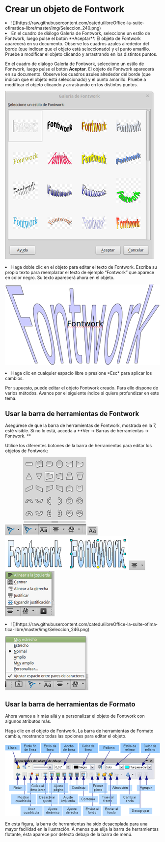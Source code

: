 
# Crear un objeto de Fontwork

<li value="1">
![](https://raw.githubusercontent.com/catedu/libreOffice-la-suite-ofimatica-libre/master/img/Seleccion_240.png)</li>
<li>
En el cuadro de diálogo Galería de Fontwork, seleccione un estilo de Fontwork, luego pulse el botón **Aceptar**. El objeto de Fontwork aparecerá en su documento. Observe los cuadros azules alrededor del borde (que indican que el objeto está seleccionado) y el punto amarillo. Pruebe a modificar el objeto clicando y arrastrando en los distintos puntos.
</li>

En el cuadro de diálogo Galería de Fontwork, seleccione un estilo de Fontwork, luego pulse el botón **Aceptar**. El objeto de Fontwork aparecerá en su documento. Observe los cuadros azules alrededor del borde (que indican que el objeto está seleccionado) y el punto amarillo. Pruebe a modificar el objeto clicando y arrastrando en los distintos puntos.

![](https://raw.githubusercontent.com/catedu/libreOffice-la-suite-ofimatica-libre/master/img/Galeria_de_Fontwork_241.png)
<li>
Haga doble clic en el objeto para editar el texto de Fontwork. Escriba su propio texto para reemplazar el texto de ejemplo “Fontwork” que aparece en color negro. Su texto aparecerá ahora en el objeto.
</li>

![](https://raw.githubusercontent.com/catedu/libreOffice-la-suite-ofimatica-libre/master/img/Seleccion_242.png)
<li>
Haga clic en cualquier espacio libre o presione *Esc* para aplicar los cambios.
</li>

Por supuesto, puede editar el objeto Fontwork creado. Para ello dispone de varios métodos. Avance por el siguiente índice si quiere profundizar en este tema.

## Usar la barra de herramientas de Fontwork

Asegúrese de que la barra de herramientas de Fontwork, mostrada en la 7, esté visible. Si no lo está, acceda a **Ver → Barras de herramientas → Fontwork. **

Utilice los diferentes botones de la barra de herramientas para editar los objetos de Fontwork: 

![](https://raw.githubusercontent.com/catedu/libreOffice-la-suite-ofimatica-libre/master/img/Seleccion_243.png)
![](https://raw.githubusercontent.com/catedu/libreOffice-la-suite-ofimatica-libre/master/img/Seleccion_248.png)
![](https://raw.githubusercontent.com/catedu/libreOffice-la-suite-ofimatica-libre/master/img/Seleccion_244.png)
![](https://raw.githubusercontent.com/catedu/libreOffice-la-suite-ofimatica-libre/master/img/Seleccion_251.png)
![](https://raw.githubusercontent.com/catedu/libreOffice-la-suite-ofimatica-libre/master/img/Seleccion_245.png)
![](https://raw.githubusercontent.com/catedu/libreOffice-la-suite-ofimatica-libre/master/img/Seleccion_249.png)
<li lang="es-ES">
![](https://raw.githubusercontent.com/catedu/libreOffice-la-suite-ofimatica-libre/master/img/Seleccion_246.png)</li>

![](https://raw.githubusercontent.com/catedu/libreOffice-la-suite-ofimatica-libre/master/img/Seleccion_250.png)
## Usar la barra de herramientas de Formato

Ahora vamos a ir más allá y a personalizar el objeto de Fontwork con algunos atributos más.

Haga clic en el objeto de Fontwork. La barra de herramientas de Formato cambia, mostrando todas las opciones para editar el objeto.

![](https://raw.githubusercontent.com/catedu/libreOffice-la-suite-ofimatica-libre/master/img/BarraObjetoDibujo.png)


En esta figura, la barra de herramientas ha sido desacoplada para una mayor facilidad en la ilustración. A menos que elija la barra de herramientas flotante, ésta aparece por defecto debajo de la barra de menú.

 



